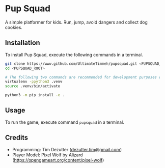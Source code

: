 # Pup Squad

A simple platformer for kids. Run, jump, avoid dangers and collect dog cookies.

## Installation

To install Pup Squad, execute the following commands in a terminal.

```bash
git clone https://www.github.com/UltimateTimmeh/pupsquad.git <PUPSQUAD_ROOT>
cd <PUPSQUAD_ROOT>

# The following two commands are recommended for development purposes only.
virtualenv -ppython3 .venv
source .venv/bin/activate

python3 -m pip install -e .
```

## Usage

To run the game, execute command `pupsquad` in a terminal.

## Credits

* Programming: Tim Dezutter (dezutter.tim@gmail.com)
* Player Model: Pixel Wolf by Alizard (https://opengameart.org/content/pixel-wolf)
